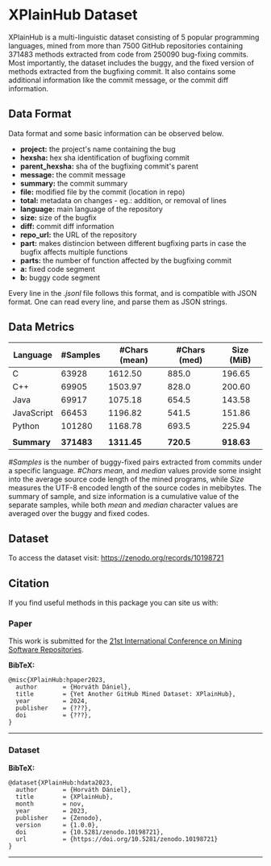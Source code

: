 # XPlainHub Dataset

XPlainHub is a multi-linguistic dataset consisting of 5 popular programming languages, mined from more than 7500 GitHub repositories containing 371483 methods extracted from code from 250090 bug-fixing commits. Most importantly, the dataset includes the buggy, and the fixed version of methods extracted from the bugfixing commit. It also contains some additional information like the commit message, or the commit diff information.

## Data Format

Data format and some basic information can be observed below.

- **project:** the project's name containing the bug
- **hexsha:** hex sha identification of bugfixing commit
- **parent_hexsha:** sha of the bugfixing commit's parent
- **message:** the commit message
- **summary:** the commit summary
- **file:** modified file by the commit (location in repo)
- **total:** metadata on changes - eg.: addition, or removal of lines
- **language:** main language of the repository
- **size:** size of the bugfix
- **diff:** commit diff information
- **repo_url:** the URL of the repository
- **part:** makes distincion between different bugfixing parts in case the bugfix affects multiple functions
- **parts:** the number of function affected by the bugfixing commit
- **a:** fixed code segment
- **b:** buggy code segment

Every line in the _.jsonl_ file follows this format, and is compatible with JSON format.
One can read every line, and parse them as JSON strings.

## Data Metrics

| Language    | #Samples   | #Chars (mean) | #Chars (med) | Size (MiB) |
|-------------|------------|---------------|--------------|------------|
| C           | 63928      | 1612.50       | 885.0        | 196.65     |
| C++         | 69905      | 1503.97       | 828.0        | 200.60     |
| Java        | 69917      | 1075.18       | 654.5        | 143.58     |
| JavaScript  | 66453      | 1196.82       | 541.5        | 151.86     |
| Python      | 101280     | 1168.78       | 693.5        | 225.94     |
|             |            |               |              |            |
| **Summary** | **371483** | **1311.45**   | **720.5**    | **918.63** |

_#Samples_ is the number of buggy-fixed pairs extracted from commits under a specific language.
_#Chars_ _mean_, and _median_ values provide some insight into the average source code length
of the mined programs, while _Size_ measures the UTF-8 encoded length of the source codes
in mebibytes. The summary of sample, and size information is a cumulative value of the
separate samples, while both _mean_ and _median_ character values are averaged over the buggy
and fixed codes.

## Dataset

To access the dataset visit: https://zenodo.org/records/10198721

## Citation

If you find useful methods in this package you can site us with:

### Paper

This work is submitted for the
[21st International Conference on Mining Software Repositories](https://2024.msrconf.org/).

**BibTeX:**
```
@misc{XPlainHub:hpaper2023,
  author       = {Horváth Dániel},
  title        = {Yet Another GitHub Mined Dataset: XPlainHub},
  year         = 2024,
  publisher    = {???},
  doi          = {???},
}
```

___

### Dataset

**BibTeX:**
```
@dataset{XPlainHub:hdata2023,
  author       = {Horváth Dániel},
  title        = {XPlainHub},
  month        = nov,
  year         = 2023,
  publisher    = {Zenodo},
  version      = {1.0.0},
  doi          = {10.5281/zenodo.10198721},
  url          = {https://doi.org/10.5281/zenodo.10198721}
}
```

___


